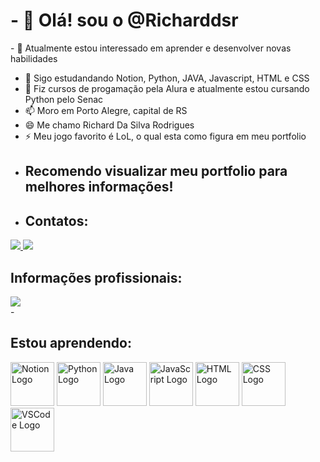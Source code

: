 <h1>- 👋 Olá! sou o @Richarddsr</h1>
- 👀 Atualmente estou interessado em aprender e desenvolver novas habilidades

- 🌱 Sigo estudandando Notion, Python, JAVA, Javascript, HTML e CSS
- 💞️ Fiz cursos de progamação pela Alura e atualmente estou cursando Python pelo Senac
- 📫 Moro em Porto Alegre, capital de RS
- 😄 Me chamo Richard Da Silva Rodrigues
- ⚡ Meu jogo favorito é LoL, o qual esta como figura em meu portfolio
- <h2>Recomendo visualizar meu portfolio para melhores informações!</h2>
- <h2>Contatos:</h2>
<div>
<a href="https://www.instagram.com/richard_dsr" alt="Instagram" target="_blank">
  <img src="https://img.shields.io/badge/-Instagram-DF0174?style=for-the-badge&labelColor=DF0174&logo=instagram&logoColor=white&link=https://www.instagram.com/SEU_USUARIO">
</a>
  <a href="https://www.linkedin.com/in/richard-da-silva-rodrigues-a2a867256/">
   <img src="https://img.shields.io/badge/-Linkedin-0A66C2?style=for-the-badge&labelColor=0A66C2&logo=linkedin&logoColor=white&link=https://www.Linkedin.com/SEU_USUARIO">
  </a>
<div>
  <h2>Informações profissionais:</h2>
  <a href="https://abrupt-balance-3c6.notion.site/Certificados-Richard-1349056d0e6680e3a74bed8dfbc72682">
   <img src="https://img.shields.io/badge/-Notion-FFFFFF?style=for-the-badge&labelColor=FFFFFF&logo=notion&logoColor=black&link=https://www.Notion.com/SEU_USUARIO">
</a>
</div>
- <h2>Estou aprendendo:</h2>
<div>
 <img src="https://upload.wikimedia.org/wikipedia/commons/4/45/Notion_app_logo.png" alt="Notion Logo" width="70" height="70">
 <img src="https://upload.wikimedia.org/wikipedia/commons/c/c3/Python-logo-notext.svg" alt="Python Logo" width="70" height="70">
 <img src="https://upload.wikimedia.org/wikipedia/en/3/30/Java_programming_language_logo.svg" alt="Java Logo" width="70" height="70">
 <img src="https://upload.wikimedia.org/wikipedia/commons/6/6a/JavaScript-logo.png" alt="JavaScript Logo" width="70" height="70">
 <img src="https://upload.wikimedia.org/wikipedia/commons/6/61/HTML5_logo_and_wordmark.svg" alt="HTML Logo" width="70" height="70">
 <img src="https://upload.wikimedia.org/wikipedia/commons/d/d5/CSS3_logo_and_wordmark.svg" alt="CSS Logo" width="70" height="70">
 <img src="https://upload.wikimedia.org/wikipedia/commons/9/9a/Visual_Studio_Code_1.35_icon.svg" alt="VSCode Logo" width="70" height="70">
 
 



  
</div>


</div>

<!---
Richarddsr/Richarddsr is a ✨ special ✨ repository because its `README.md` (this file) appears on your GitHub profile.
You can click the Preview link to take a look at your changes.
--->
